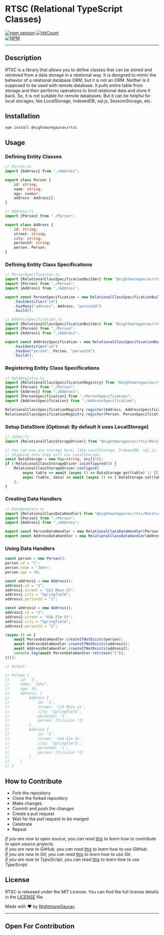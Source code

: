 # RTSC (Relational TypeScript Classes)
[![npm version](https://badge.fury.io/js/@nightmaregaurav%2Frtsc.svg)](https://badge.fury.io/js/@nightmaregaurav%2Frtsc)
[![HitCount](https://hits.dwyl.com/nightmaregaurav/rtsc.svg?style=flat)](http://hits.dwyl.com/nightmaregaurav/rtsc)<br>
[![NPM](https://nodei.co/npm/@nightmaregaurav/rtsc.png?mini=true)](https://nodei.co/npm/@nightmaregaurav/rtsc/)
***

## Description
RTSC is a library that allows you to define classes that can be stored and retrieved from a data storage in a relational way. It is designed to mimic the behavior of a relational database ORM, but it is not an ORM. Neither is it supposed to be used with remote database. It pulls entire table from storage and then performs operations to bind relational data and store it back. So, it is not suitable for remote databases. But it can be helpful for local storages, like LocalStorage, IndexedDB, sql.js, SessionStorage, etc.

## Installation
```bash
npm install @nightmaregaurav/rtsc
````

## Usage
### Defining Entity Classes
```typescript
// Person.ts
import {Address} from "./Address";

export class Person {
    id: string;
    name: string;
    age: number;
    address: Address[];
}
```
```typescript
// Address.ts
import {Person} from "./Person";

export class Address {
    id: string;
    street: string;
    city: string;
    personId: string;
    person: Person;
}
```

### Defining Entity Class Specifications
```typescript
// PersonSpecification.ts
import {RelationalClassSpecificationBuilder} from "@nightmaregaurav/rtsc/RelationalClassSpecificationBuilder";
import {Person} from "./Person";
import {Address} from "./Address";

export const PersonSpecification = new RelationalClassSpecificationBuilder<Person>()
    .hasIdentifier("id")
    .hasMany("address", Address, "personId")
    .build();
```
```typescript
// AddressSpecification.ts
import {RelationalClassSpecificationBuilder} from "@nightmaregaurav/rtsc/RelationalClassSpecificationBuilder";
import {Person} from "./Person";
import {Address} from "./Address";

export const AddressSpecification = new RelationalClassSpecificationBuilder<Address>()
    .hasIdentifier("id")
    .hasOne("person", Person, "personId")
    .build();
```

### Registering Entity Class Specifications
```typescript
// DataRegistry.ts
import {RelationalClassSpecificationRegistry} from "@nightmaregaurav/rtsc/RelationalClassSpecificationRegistry";
import {Person} from "./Person";
import {Address} from "./Address";
import {PersonSpecification} from "./PersonSpecification";
import {AddressSpecification} from "./AddressSpecification";

RelationalClassSpecificationRegistry.register(Address, AddressSpecification);
RelationalClassSpecificationRegistry.register(Person, PersonSpecification);
```

### Setup DataStore (Optional: By default it uses LocalStorage)
```typescript
// index.ts
import {RelationalClassStorageDriver} from "@nightmaregaurav/rtsc/RelationalClassStorageDriver";

// You can use any storage here, like LocalStorage, IndexedDB, sql.js, SessionStorage, etc.
// skipping this step will use LocalStorage
const DataStorage = new Map<string, any[]>();
if (!RelationalClassStorageDriver.isConfigured()) {
    RelationalClassStorageDriver.configure(
        async table => await (async () => DataStorage.get(table) || [])(),
        async (table, data) => await (async () => { DataStorage.set(table, data); })()
    );
}
```

### Creating Data Handlers
```typescript
// DataHandlers.ts
import {RelationalClassDataHandler} from "@nightmaregaurav/rtsc/RelationalClassDataHandler";
import {Person} from "./Person";
import {Address} from "./Address";

export const PersonDataHandler = new RelationalClassDataHandler(Person, 2);
export const AddressDataHandler = new RelationalClassDataHandler(Address);
```

### Using Data Handlers
```typescript
const person = new Person();
person.id = "1";
person.name = "John";
person.age = 30;

const address1 = new Address();
address1.id = "1";
address1.street = "123 Main St";
address1.city = "Springfield";
address1.personId = "1";

const address2 = new Address();
address2.id = "2";
address2.street = "456 Elm St";
address2.city = "Springfield";
address2.personId = "1";

(async () => {
    await PersonDataHandler.createIfNotExists(person);
    await AddressDataHandler.createIfNotExists(address1);
    await AddressDataHandler.createIfNotExists(address2);
    console.log(await PersonDataHandler.retrieve("1"));
})();

// Output:

// Person {
//     id: '1',
//     name: 'John',
//     age: 30,
//     address: [
//         Address {
//             id: '1',
//             street: '123 Main St',
//             city: 'Springfield',
//             personId: '1',
//             person: [Circular *1]
//         },
//         Address {
//             id: '2',
//             street: '456 Elm St',
//             city: 'Springfield',
//             personId: '1',
//             person: [Circular *1]
//         }
//     ]
// }
```

## How to Contribute
* Fork the repository
* Clone the forked repository
* Make changes
* Commit and push the changes
* Create a pull request
* Wait for the pull request to be merged
* Celebrate
* Repeat

*If you are new to open source, you can read [this](https://opensource.guide/how-to-contribute/) to learn how to contribute to open source projects.*<br>
*If you are new to GitHub, you can read [this](https://guides.github.com/activities/hello-world/) to learn how to use GitHub.*<br>
*If you are new to Git, you can read [this](https://www.atlassian.com/git/tutorials/learn-git-with-bitbucket-cloud) to learn how to use Git.*<br>
*If you are new to TypeScript, you can read [this](https://www.typescriptlang.org/docs/handbook/typescript-in-5-minutes.html) to learn how to use TypeScript.*<br>


## License
RTSC is released under the MIT License. You can find the full license details in the [LICENSE](LICENSE) file.

Made with ❤️ by [NightmareGaurav](https://github.com/nightmaregaurav).

---
Open For Contribution
---
